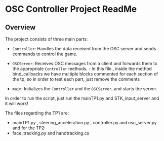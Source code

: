 # OSC Controller Project ReadMe

## Overview

The project consists of three main parts:

- `Controller`: Handles the data received from the OSC server and sends commands to control the game.
- `OSCServer`: Receives OSC messages from a client and forwards them to the appropriate `Controller` methods. - In this file , inside the method bind_callbacks we have multiple blocks commented for each section of the tp, so in order to test each part, just remove the comments

- `main`: Initializes the `Controller` and the `OSCServer`, and starts the server.

In order to run the script, just run the mainTP1.py and STK_input_server and it will work!

The files regarding the TP1 are:

- mainTP1.py , steering_acceleration.py , controller.py and osc_server.py
  and for the TP2:
- face_tracking.py and handtracking.cs
